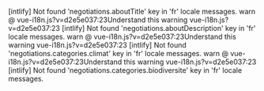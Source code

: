 [intlify] Not found 'negotiations.aboutTitle' key in 'fr' locale messages.
warn @ vue-i18n.js?v=d2e5e037:23Understand this warning
vue-i18n.js?v=d2e5e037:23 [intlify] Not found 'negotiations.aboutDescription' key in 'fr' locale messages.
warn @ vue-i18n.js?v=d2e5e037:23Understand this warning
vue-i18n.js?v=d2e5e037:23 [intlify] Not found 'negotiations.categories.climat' key in 'fr' locale messages.
warn @ vue-i18n.js?v=d2e5e037:23Understand this warning
vue-i18n.js?v=d2e5e037:23 [intlify] Not found 'negotiations.categories.biodiversite' key in 'fr' locale messages.

